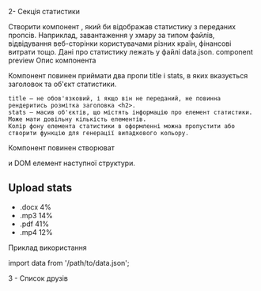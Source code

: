 2- Секція статистики

Створити компонент <Statistics>, який би відображав статистику з переданих пропсів. Наприклад, завантаження у хмару за типом файлів, відвідування веб-сторінки користувачами різних країн, фінансові витрати тощо. Дані про статистику лежать у файлі data.json.
component preview
Опис компонента <Statistics>

Компонент повинен приймати два пропи title і stats, в яких вказується заголовок та об'єкт статистики.

    title – не обов'язковий, і якщо він не переданий, не повинна рендеритись розмітка заголовка <h2>.
    stats – масив об'єктів, що містять інформацію про елемент статистики. Може мати довільну кількість елементів.
    Колір фону елемента статистики в оформленні можна пропустити або створити функцію для генерації випадкового кольору.

Компонент повинен створюват

и DOM елемент наступної структури.

<section class="statistics">
  <h2 class="title">Upload stats</h2>

  <ul class="stat-list">
    <li class="item">
      <span class="label">.docx</span>
      <span class="percentage">4%</span>
    </li>
    <li class="item">
      <span class="label">.mp3</span>
      <span class="percentage">14%</span>
    </li>
    <li class="item">
      <span class="label">.pdf</span>
      <span class="percentage">41%</span>
    </li>
    <li class="item">
      <span class="label">.mp4</span>
      <span class="percentage">12%</span>
    </li>
  </ul>
</section>

Приклад використання

import data from '/path/to/data.json';

<Statistics title="Upload stats" stats={data} />
<Statistics stats={data} />

3 - Список друзів